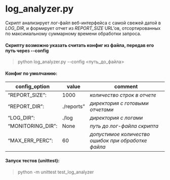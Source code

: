 # log_analyzer.py #
Скрипт анализирует лог-файл веб-интерфейса с самой свежей датой в *LOG_DIR*, и формирует отчет из *REPORT_SIZE* URL’ов, отсортированных по максимальному суммарному времени обработки запроса.  



#### Скрипту возможно указать считать конфиг из файла, передав его путь через --config #### 
>  python log_analyzer.py --config <путь_до_файла>    
  
   
  
#### Конфиг по умолчанию: ####

 config_option | value | comment
------------- |------------- |------------- 
“REPORT_SIZE”: | 1000           | _количество строк в отчете_
“REPORT_DIR”:  | ./reports”     | _директория с готовыми отчетами_
“LOG_DIR”:     |./log           | _директория с логами_
“MONITORING_DIR”:|None          | _путь до лог-файла скрипта_
“MAX_ERR_PERC”: |60             | _допустимое количество ошибок при обработке файла_


#### Запуск тестов (unittest): ####
>  python -m unittest test_log_analyzer 
